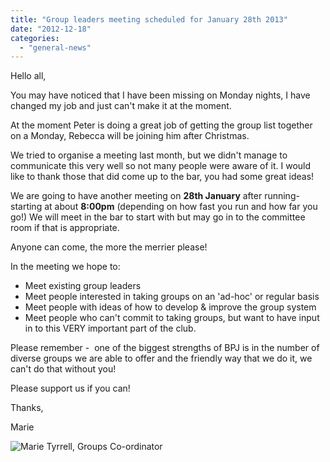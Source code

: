 ```yaml
---
title: "Group leaders meeting scheduled for January 28th 2013"
date: "2012-12-18"
categories: 
  - "general-news"
---
```


Hello all,

You may have noticed that I have been missing on Monday nights, I have changed my job and just can't make it at the moment.

At the moment Peter is doing a great job of getting the group list together on a Monday, Rebecca will be joining him after Christmas.

We tried to organise a meeting last month, but we didn't manage to communicate this very well so not many people were aware of it. I would like to thank those that did come up to the bar, you had some great ideas!

We are going to have another meeting on **28th January** after running-starting at about **8:00pm** (depending on how fast you run and how far you go!) We will meet in the bar to start with but may go in to the committee room if that is appropriate.

Anyone can come, the more the merrier please!

In the meeting we hope to:

- Meet existing group leaders
- Meet people interested in taking groups on an 'ad-hoc' or regular basis
- Meet people with ideas of how to develop & improve the group system
- Meet people who can't commit to taking groups, but want to have input in to this VERY important part of the club.

Please remember -  one of the biggest strengths of BPJ is in the number of diverse groups we are able to offer and the friendly way that we do it, we can't do that without you!

Please support us if you can!

Thanks,

Marie

![](https://bpj.org.uk/wp-content/uploads/2012/05/head-shoulders-150x150.jpg "Marie Tyrrell, Groups Co-ordinator")
